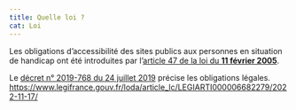 ```yaml
---
title: Quelle loi ?
cat: Loi
---
```


Les obligations d’accessibilité des sites publics aux personnes en situation de handicap ont été introduites par l’<a rel="noreferrer noopener" href="https://www.legifrance.gouv.fr/loda/article_lc/LEGIARTI000006682279/2022-11-17/" title="article 47 de la loi du 11 février 2005 - nouvelle fenêtre" target="_blank">article 47 de la loi du <strong>11 février 2005</strong></a>.

Le <a rel="noreferrer noopener" href="https://www.legifrance.gouv.fr/jorf/id/JORFTEXT000038811937" target="_blank" title="décret n° 2019-768 du 24 juillet 2019 - nouvelle fenêtre">décret n° 2019-768 du 24 juillet 2019</a> précise les obligations légales.
https://www.legifrance.gouv.fr/loda/article_lc/LEGIARTI000006682279/2022-11-17/

